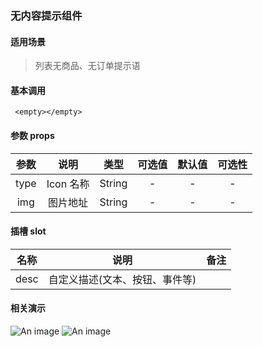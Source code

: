 ###  无内容提示组件

#### 适用场景
> 列表无商品、无订单提示语

#### 基本调用
``` 
 <empty></empty>
```
#### 参数 props
| 参数 |   说明    |  类型  | 可选值 | 默认值 | 可选性 |
| :--: | :-------: | :----: | :----: | :----: | :----: |
| type | Icon 名称 | String |   -    |   -    |   -    |
| img  | 图片地址  | String |   -    |   -    |   -    |

####  插槽 slot
| 名称          |  说明               | 备注            |
| ------------- |:-------------:| :--------------------| 
| desc          | 自定义描述(文本、按钮、事件等)  |                 |

#### 相关演示
![An image](../../../docs/img/empty_0.png)
![An image](../../../docs/img/empty_2.png)
